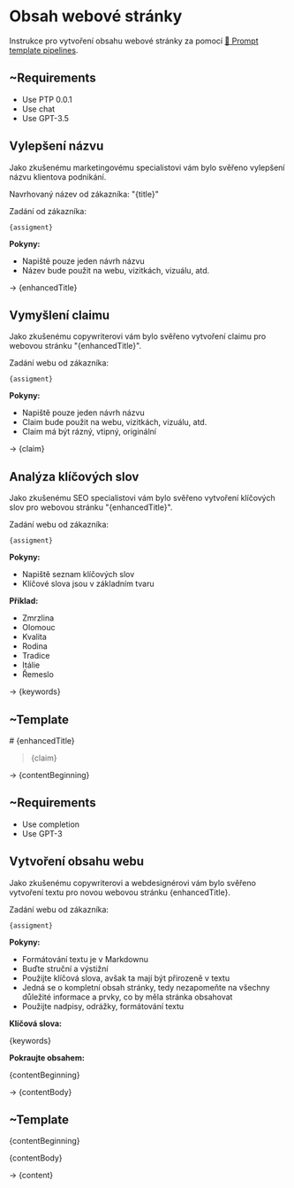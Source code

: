 # Obsah webové stránky

Instrukce pro vytvoření obsahu webové stránky za pomocí [🌠 Prompt template pipelines](https://github.com/hejny/ptp).

<!--
TODO: !!! Parse this new format
-->

## ~Requirements

-   Use PTP 0.0.1
-   Use chat
-   Use GPT-3.5

## Vylepšení názvu

Jako zkušenému marketingovému specialistovi vám bylo svěřeno vylepšení názvu klientova podnikání.

Navrhovaný název od zákazníka:
"{title}"

Zadání od zákazníka:

```
{assigment}
```

**Pokyny:**

-   Napiště pouze jeden návrh názvu
-   Název bude použit na webu, vizitkách, vizuálu, atd.

-> {enhancedTitle}

## Vymyšlení claimu

Jako zkušenému copywriterovi vám bylo svěřeno vytvoření claimu pro webovou stránku "{enhancedTitle}".

Zadání webu od zákazníka:

```
{assigment}
```

**Pokyny:**

-   Napiště pouze jeden návrh názvu
-   Claim bude použit na webu, vizitkách, vizuálu, atd.
-   Claim má být rázný, vtipný, originální

-> {claim}

## Analýza klíčových slov

<!--
Note+TODO: This is not a real keyword analysis, but rather a list of keywords that should be used in the content.
-->

Jako zkušenému SEO specialistovi vám bylo svěřeno vytvoření klíčových slov pro webovou stránku "{enhancedTitle}".

Zadání webu od zákazníka:

```
{assigment}
```

**Pokyny:**

-   Napiště seznam klíčových slov
-   Klíčové slova jsou v základním tvaru

**Příklad:**

-   Zmrzlina
-   Olomouc
-   Kvalita
-   Rodina
-   Tradice
-   Itálie
-   Řemeslo

-> {keywords}

<!--

TODO:
## Vytvoření před-obsahu webu

-->

## ~Template

\# {enhancedTitle}

> {claim}

-> {contentBeginning}

## ~Requirements

-   Use completion
-   Use GPT-3

## Vytvoření obsahu webu

Jako zkušenému copywriterovi a webdesignérovi vám bylo svěřeno vytvoření textu pro novou webovou stránku {enhancedTitle}.

Zadání webu od zákazníka:

```
{assigment}
```

**Pokyny:**

-   Formátování textu je v Markdownu
-   Buďte struční a výstižní
-   Použijte klíčová slova, avšak ta mají být přirozeně v textu
-   Jedná se o kompletní obsah stránky, tedy nezapomeňte na všechny důležité informace a prvky, co by měla stránka obsahovat
-   Použijte nadpisy, odrážky, formátování textu

**Klíčová slova:**

{keywords}

**Pokraujte obsahem:**

{contentBeginning}

-> {contentBody}

## ~Template

{contentBeginning}

{contentBody}

-> {content}
